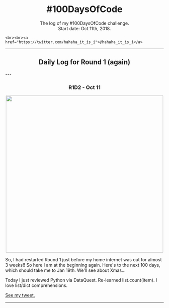 
<h1 align="center">#100DaysOfCode</h1>
<p align="center">
    The log of my #100DaysOfCode challenge.
    <br>Start date: Oct 11th, 2018.

    <br><br><a href="https://twitter.com/hahaha_it_is_i">@hahaha_it_is_i</a>
</p>

---
<h2 align="center">
    Daily Log for Round 1 (again)
</h2>
---

<!-- TODAY's LOG GOES HERE -->
<h3 align="center">
    R1D2 - Oct 11
</h3>
<p align="center">
    <img src='https://github.com/shamicker/100-days-of-code/blob/master/Round1\ again/1-0.PNG' width='500'>
</p>

So, I had restarted Round 1 just before my home internet was out for almost 3 weeks!! So here I am at the beginning again. Here's to the next 100 days, which should take me to Jan 19th. We'll see about Xmas...

Today I just reviewed Python via DataQuest. Re-learned list.count(item). I love list/dict comprehensions.

[See my tweet.](https://twitter.com/hahaha_it_is_i/status/1050586491167084544)

---
